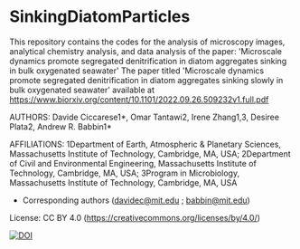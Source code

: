 # SinkingDiatomParticles


This repository contains the codes for the analysis of microscopy images, analytical chemistry analysis, and data analysis of the paper: 'Microscale dynamics promote segregated denitrification in diatom aggregates sinking in bulk oxygenated seawater' The paper titled 'Microscale dynamics promote segregated denitrification in diatom aggregates sinking slowly in bulk oxygenated seawater' available at https://www.biorxiv.org/content/10.1101/2022.09.26.509232v1.full.pdf

AUTHORS: Davide Ciccarese1*, Omar Tantawi2, Irene Zhang1,3, Desiree Plata2, Andrew R. Babbin1*

AFFILIATIONS: 1Department of Earth, Atmospheric & Planetary Sciences, Massachusetts Institute of Technology, Cambridge, MA, USA; 2Department of Civil and Environmental Engineering, Massachusetts Institute of Technology, Cambridge, MA, USA; 3Program in Microbiology, Massachusetts Institute of Technology, Cambridge, MA, USA

* Corresponding authors (davidec@mit.edu ; babbin@mit.edu)

License: CC BY 4.0 (https://creativecommons.org/licenses/by/4.0/)

[![DOI](https://zenodo.org/badge/DOI/10.5281/zenodo.7951302.svg)](https://doi.org/10.5281/zenodo.7951302)


